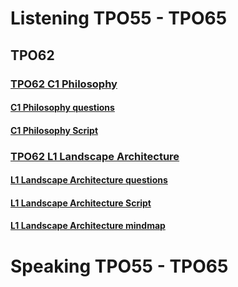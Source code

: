# Listening TPO55 - TPO65
## TPO62
### [TPO62 C1 Philosophy](https://top.zhan.com/toefl/listen/intensive.html?appID=63421090%2C2512&backUrl=https%3A%2F%2Ftop.zhan.com%2Ftoefl%2Flisten%2Fjingting62.html)
#### [C1 Philosophy questions](tpos/tpo62_c1_questions.md)
#### [C1 Philosophy Script](tpos/tpo62_c1_script.md)
### [TPO62 L1 Landscape Architecture](https://top.zhan.com/toefl/listen/intensive.html?appID=63421100%2C2513&backUrl=https%3A%2F%2Ftop.zhan.com%2Ftoefl%2Flisten%2Fjingting62.html)
#### [L1 Landscape Architecture questions](tpos/tpo62_L1_Landscape_Architecturequestions.md) 
#### [L1 Landscape Architecture Script](tpos/tpo62_L1_Landscape_Architecture_script.md)
#### [L1 Landscape Architecture mindmap](mindmap/tpo62_L1_mindmap.svg)
# Speaking TPO55 - TPO65

